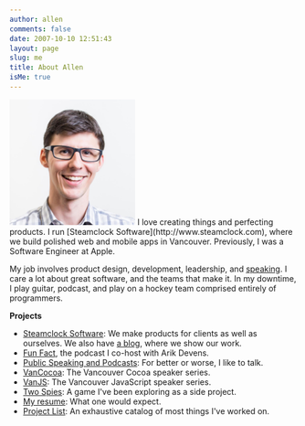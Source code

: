 ```yaml
---
author: allen
comments: false
date: 2007-10-10 12:51:43
layout: page
slug: me
title: About Allen
isMe: true
---
```


<img src='/images/allen-pike-2016.jpg' style='width: 220px;' class='side'>
I love creating things and perfecting products. I run [Steamclock Software](http://www.steamclock.com), where we build polished web and mobile apps in Vancouver. Previously, I was a Software Engineer at Apple.

My job involves product design, development, leadership, and [speaking](/speaking). I care a lot about great software, and the teams that make it. In my downtime, I play guitar, podcast, and play on a hockey team comprised entirely of programmers.

**Projects**

* [Steamclock Software](https://steamclock.com/): We make products for clients as well as ourselves. We also have [a blog](http://www.steamclock.com/blog/), where we show our work.
* [Fun Fact](https://funfact.fm/), the podcast I co-host with Arik Devens.
* [Public Speaking and Podcasts](/speaking/): For better or worse, I like to talk.
* [VanCocoa](http://www.vancocoa.com/): The Vancouver Cocoa speaker series.
* [VanJS](http://www.vanjs.com/): The Vancouver JavaScript speaker series.
* [Two Spies](https://www.steamclock.com/spies/): A game I've been exploring as a side project.
* [My resume](/resume/): What one would expect.
* [Project List](/projects/): An exhaustive catalog of most things I've worked on.
